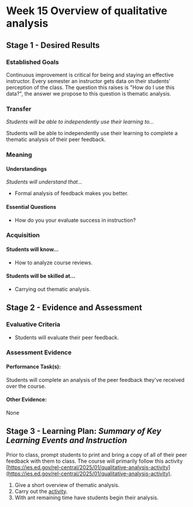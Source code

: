 # Week 15 Overview of qualitative analysis

## Stage 1 - Desired Results

### Established Goals

Continuous improvement is critical for being and staying an effective
instructor. Every semester an instructor gets data on their students' perception
of the class. The question this raises is "How do I use this data?", the answer
we propose to this question is thematic analysis.

### Transfer

_Students will be able to independently use their learning to…_

Students will be able to independently use their learning to complete a thematic
analysis of their peer feedback.

### Meaning

#### Understandings

_Students will understand that…_

-   Formal analysis of feedback makes you better.

#### Essential Questions

-   How do you your evaluate success in instruction?

### Acquisition

#### Students will know…

-   How to analyze course reviews.

#### Students will be skilled at…

-   Carrying out thematic analysis.

## Stage 2 - Evidence and Assessment

### Evaluative Criteria

-   Students will evaluate their peer feedback.

### Assessment Evidence

#### Performance Task(s):

Students will complete an analysis of the peer feedback they've received over
the course.

#### Other Evidence:

None

## Stage 3 - Learning Plan: _Summary of Key Learning Events and Instruction_

Prior to class, prompt students to print and bring a copy of all of their peer
feedback with them to class. The course will primarily follow this activity
[https://ies.ed.gov/rel-central/2025/01/qualitative-analysis-activity](https://ies.ed.gov/rel-central/2025/01/qualitative-analysis-activity).

1. Give a short overview of thematic analysis.
2. Carry out the
   [activity](https://ies.ed.gov/rel-central/2025/01/qualitative-analysis-activity).
3. With ant remaining time have students begin their analysis.
